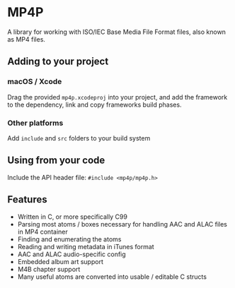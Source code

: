 # MP4P

A library for working with ISO/IEC Base Media File Format files, also known as MP4 files.

## Adding to your project

### macOS / Xcode

Drag the provided `mp4p.xcodeproj` into your project, and add the framework to the dependency, link and copy frameworks build phases.

### Other platforms

Add `include` and `src` folders to your build system

## Using from your code

Include the API header file: `#include <mp4p/mp4p.h>`

## Features

* Written in C, or more specifically C99
* Parsing most atoms / boxes necessary for handling AAC and ALAC files in MP4 container
* Finding and enumerating the atoms
* Reading and writing metadata in iTunes format
* AAC and ALAC audio-specific config
* Embedded album art support
* M4B chapter support
* Many useful atoms are converted into usable / editable C structs


